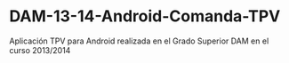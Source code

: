 # DAM-13-14-Android-Comanda-TPV
Aplicación TPV para Android realizada en el Grado Superior DAM en el curso 2013/2014
